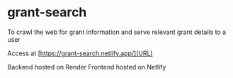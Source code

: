 # grant-search
To crawl the web for grant information and serve relevant grant details to a user

Access at [https://grant-search.netlify.app/](URL)

Backend hosted on Render
Frontend hosted on Netlify
